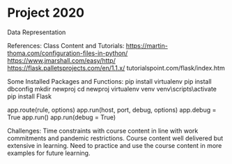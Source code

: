 # Project 2020
 Data Representation
 
References:
Class Content and Tutorials:
https://martin-thoma.com/configuration-files-in-python/
https://www.jmarshall.com/easy/http/
https://flask.palletsprojects.com/en/1.1.x/
tutorialspoint.com/flask/index.htm

Some Installed Packages and Functions:
pip install virtualenv
pip install dbconfig
mkdir newproj
cd newproj
virtualenv venv
venv\scripts\activate
pip install Flask

app.route(rule, options)
app.run(host, port, debug, options)
app.debug = True
app.run()
app.run(debug = True)

Challenges:
Time constraints with course content in line with work commitments and pandemic restrictions.
Course content well delivered but extensive in learning.
Need to practice and use the course content in more examples for future learning.
